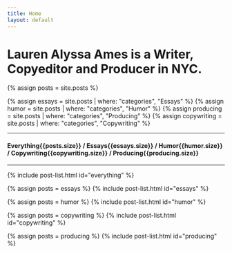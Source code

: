 ```yaml
---
title: Home
layout: default
---
```


<div class="home">

  <h1 class="heading-1 page-heading">Lauren Alyssa Ames is a Writer, Copyeditor and Producer in NYC.</h1>

  <!-- <div class="post-content">
    <p>Lorem ipsum dolor sit amet, consectetur adipiscing elit.</p>

    <p>Sed do eiusmod tempor incididunt ut labore et dolore magna aliqua:</p>
    <ul>
      <li>Ut enim ad minim veniam, quis nostrud exercitation</li>
    </ul>

    <p>Duis aute irure dolor in reprehenderit in voluptate velit esse cillum dolore eu fugiat nulla pariatur:</p>
    <ul>
      <li>Excepteur sint occaecat cupidatat non proident, sunt in culpa qui officia deserunt mollit anim id est laborum.</li>
    </ul>

    <p>ullamco laboris nisi ut aliquip ex ea commodo consequat.</p>
  </div> -->

  {% assign posts = site.posts %}

  {% assign essays = site.posts | where: "categories", "Essays" %}
  {% assign humor = site.posts | where: "categories", "Humor" %}
  {% assign producing = site.posts | where: "categories", "Producing" %}
  {% assign copywriting = site.posts | where: "categories", "Copywriting" %}

  <div class="filter-bar">
    <hr>
    <h4 class="heading-4">
      <span class="filter-bar__name filter-bar--active" data="everything">
        Everything<span class="filter-bar__count heading-6">{{posts.size}}</span>
      </span>
      <span class="filter-bar__slash">/</span>
      <span class="filter-bar__name" data="essays">
        Essays<span class="filter-bar__count heading-6">{{essays.size}}</span>
      </span>
      <span class="filter-bar__slash">/</span>
      <span class="filter-bar__name" data="humor">
        Humor<span class="filter-bar__count heading-6">{{humor.size}}</span>
      </span>
      <span class="filter-bar__slash">/</span>
      <span class="filter-bar__name" data="copywriting">
        Copywriting<span class="filter-bar__count heading-6">{{copywriting.size}}</span>
      </span>
      <span class="filter-bar__slash">/</span>
      <span class="filter-bar__name" data="producing">
        Producing<span class="filter-bar__count heading-6">{{producing.size}}</span>
      </span>
    </h4>
    <hr>
  </div>

  {% include post-list.html id="everything" %}

  {% assign posts = essays %}
  {% include post-list.html id="essays" %}

  {% assign posts = humor %}
  {% include post-list.html id="humor" %}
  
  {% assign posts = copywriting %}
  {% include post-list.html id="copywriting" %}
  
  {% assign posts = producing %}
  {% include post-list.html id="producing" %}

</div>
